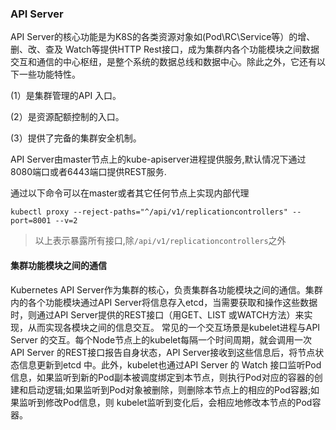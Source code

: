 ### API Server

API Server的核心功能是为K8S的各类资源对象如(Pod\RC\Service等）的增、删、改、查及 Watch等提供HTTP Rest接口，成为集群内各个功能模块之间数据交互和通信的中心枢纽，是整个系统的数据总线和数据中心。除此之外，它还有以下一些功能特性。

(1）是集群管理的API 入口。

(2）是资源配额控制的入口。

(3）提供了完备的集群安全机制。

API Server由master节点上的kube-apiserver进程提供服务,默认情况下通过8080端口或者6443端口提供REST服务.

通过以下命令可以在master或者其它任何节点上实现内部代理

```
kubectl proxy --reject-paths="^/api/v1/replicationcontrollers" --port=8001 --v=2
```

> 以上表示暴露所有接口,除`/api/v1/replicationcontrollers`之外

#### 集群功能模块之间的通信
Kubernetes API Server作为集群的核心，负责集群各功能模块之间的通信。集群内的各个功能模块通过API Server将信息存入etcd，当需要获取和操作这些数据时，则通过API Server提供的REST接口（用GET、LIST 或WATCH方法）来实现，从而实现各模块之间的信息交互。
常见的一个交互场景是kubelet进程与API Server 的交互。每个Node节点上的kubelet每隔一个时间周期，就会调用一次API Server 的REST接口报告自身状态，API Server接收到这些信息后，将节点状态信息更新到etcd 中。此外，kubelet也通过API Server 的 Watch 接口监听Pod信息，如果监听到新的Pod副本被调度绑定到本节点，则执行Pod对应的容器的创建和启动逻辑;如果监听到Pod对象被删除，则删除本节点上的相应的Pod容器;如果监听到修改Pod信息，则 kubelet监听到变化后，会相应地修改本节点的Pod容器。


